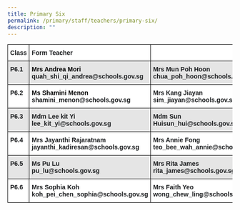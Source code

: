 ```yaml
---
title: Primary Six
permalink: /primary/staff/teachers/primary-six/
description: ""
---
```


<style type="text/css">
.tg  {border-collapse:collapse;border-spacing:0;}
.tg td{border-color:black;border-style:solid;border-width:1px;font-family:Arial, sans-serif;font-size:14px;
  overflow:hidden;padding:10px 5px;word-break:normal;}
.tg th{border-color:black;border-style:solid;border-width:1px;font-family:Arial, sans-serif;font-size:14px;
  font-weight:normal;overflow:hidden;padding:10px 5px;word-break:normal;}
.tg .tg-pv77{background-color:#FFF;color:#1A1C1E;font-weight:bold;text-align:left;vertical-align:top}
.tg .tg-hl5z{background-color:#E5E5E5;color:#1A1C1E;font-weight:bold;text-align:left;vertical-align:top}
</style>
<table class="tg">
<thead>
  <tr>
    <th class="tg-pv77">Class</th>
    <th class="tg-pv77">Form Teacher</th>
    <th class="tg-pv77"></th>
  </tr>
</thead>
<tbody>
  <tr>
    <td class="tg-hl5z">P6.1</td>
    <td class="tg-hl5z"><span style="font-weight:bold;color:#000">Mrs Andrea Mori</span><br>quah_shi_qi_andrea@schools.gov.sg</td>
    <td class="tg-hl5z"><span style="font-weight:bold">Mrs Mun Poh Hoon</span><br>chua_poh_hoon@schools.gov.sg</td>
  </tr>
  <tr>
    <td class="tg-pv77">P6.2</td>
    <td class="tg-pv77"><span style="font-weight:bold;color:#000">Ms Shamini Menon</span><br>shamini_menon@schools.gov.sg</td>
    <td class="tg-pv77"><span style="font-weight:bold">Mrs Kang Jiayan</span><br>sim_jiayan@schools.gov.sg<br></td>
  </tr>
  <tr>
    <td class="tg-hl5z">P6.3</td>
    <td class="tg-hl5z"><span style="font-weight:bold">Mdm Lee kit Yi</span><br>lee_kit_yi@schools.gov.sg</td>
    <td class="tg-hl5z">Mdm Sun Huisun_hui@schools.gov.sg  </td>
  </tr>
  <tr>
    <td class="tg-pv77">P6.4</td>
    <td class="tg-pv77">Mrs Jayanthi Rajaratnam<br>jayanthi_kadiresan@schools.gov.sg</td>
    <td class="tg-pv77"><span style="font-weight:bold">Mrs Annie Fong</span><br>teo_bee_wah_annie@schools.gov.sg</td>
  </tr>
  <tr>
    <td class="tg-hl5z">P6.5</td>
    <td class="tg-hl5z"><span style="font-weight:bold">Ms Pu Lu</span><br>pu_lu@schools.gov.sg</td>
    <td class="tg-hl5z"><span style="font-weight:bold">Mrs Rita James</span><br>rita_james@schools.gov.sg</td>
  </tr>
  <tr>
    <td class="tg-pv77">P6.6</td>
    <td class="tg-pv77"><span style="font-weight:bold">Mrs Sophia Koh</span><br>koh_pei_chen_sophia@schools.gov.sg</td>
    <td class="tg-pv77"><span style="font-weight:bold">Mrs Faith Yeo</span><br>wong_chew_ling@schools.gov.sg</td>
  </tr>
</tbody>
</table>